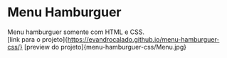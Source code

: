 # Menu Hamburguer
 Menu hamburguer somente com HTML e CSS.<br/>
 [link para o projeto]{https://evandrocalado.github.io/menu-hamburguer-css/}
 [preview do projeto]{menu-hamburguer-css/Menu.jpg}

